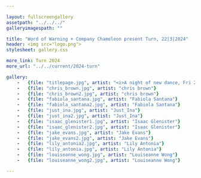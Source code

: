 ```yaml
---

layout: fullscreengallery
assetpath: "../../../"
galleryimagespath: ""

title: "Word of Warning + Company Chameleon present Turn, 22|3|2024"
header: <img src="logo.png">
stylesheet: gallery.css

more_link: Turn 2024
more_url: "../../current/2024-turn"

gallery:
    -   {file: "titlepage.jpg", artist: "<i>A night of new dance, Fri 22 Mar 2024</i> · Lisa Chearles by Burke Raby"}
    -   {file: "chris_brown.jpg", artist: "chris brown"}
    -   {file: "chris_brown2.jpg", artist: "chris brown"}
    -   {file: "fabiola_santana.jpg", artist: "Fabiola Santana"}
    -   {file: "fabiola_santana2.jpg", artist: "Fabiola Santana"}
    -   {file: "just_ina.jpg", artist: "Just_Ina"}
    -   {file: "just_ina2.jpg", artist: "Just_Ina"}
    -   {file: "isaac_glenister1.jpg", artist: "Isaac Glenister"}
    -   {file: "isaac_glenister2.jpg", artist: "Isaac Glenister"}
    -   {file: "jake_evans.jpg", artist: "Jake Evans"}
    -   {file: "jake_evans2.jpg", artist: "Jake Evans"}
    -   {file: "lily_antonia2.jpg", artist: "Lily Antonia"}
    -   {file: "lily_antonia.jpg", artist: "Lily Antonia"}
    -   {file: "louiseanne_wong.jpg", artist: "Louiseanne Wong"}
    -   {file: "louiseanne_wong2.jpg", artist: "Louiseanne Wong"}

---
```

